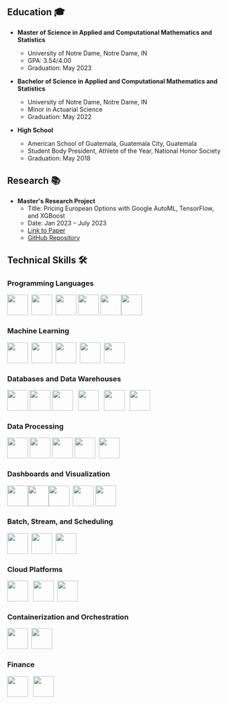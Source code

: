 ## Education 🎓

- **Master of Science in Applied and Computational Mathematics and Statistics**
  - University of Notre Dame, Notre Dame, IN
  - GPA: 3.54/4.00
  - Graduation: May 2023

- **Bachelor of Science in Applied and Computational Mathematics and Statistics**
  - University of Notre Dame, Notre Dame, IN
  - Minor in Actuarial Science
  - Graduation: May 2022

- **High School**
  - American School of Guatemala, Guatemala City, Guatemala
  - Student Body President, Athlete of the Year, National Honor Society
  - Graduation: May 2018

## Research 📚

- **Master's Research Project**
  - Title: Pricing European Options with Google AutoML, TensorFlow, and XGBoost
  - Date: Jan 2023 – July 2023
  - [Link to Paper](https://arxiv.org/abs/2307.00476)
  - [GitHub Repository](https://github.com/juan-esteban-berger/Options_Pricing_AutoML_TensorFlow_XGBoost)

## Technical Skills 🛠️

### Programming Languages
<img src="https://brandslogos.com/wp-content/uploads/images/large/python-logo.png" height="48">&nbsp;&nbsp;<img src="https://www.r-project.org/logo/Rlogo.svg" height="48">&nbsp;&nbsp;<img src="https://img.icons8.com/color/48/000000/c-plus-plus-logo.png" width="48">&nbsp;<img src="https://symbols.getvecta.com/stencil_28/61_sql-database-generic.90b41636a8.png" height="48">&nbsp;<img src="https://brandslogos.com/wp-content/uploads/images/large/java-logo-1.png" height="48"><img src="https://upload.wikimedia.org/wikipedia/commons/thumb/4/4b/Bash_Logo_Colored.svg/2048px-Bash_Logo_Colored.svg.png" height="48">

### Machine Learning
<img src="https://upload.wikimedia.org/wikipedia/commons/thumb/2/2d/Tensorflow_logo.svg/1200px-Tensorflow_logo.svg.png" height="48">&nbsp;&nbsp;<img src="https://upload.wikimedia.org/wikipedia/commons/thumb/1/10/PyTorch_logo_icon.svg/1200px-PyTorch_logo_icon.svg.png" height="48">&nbsp;&nbsp;<img src="https://images.crunchbase.com/image/upload/c_lpad,f_auto,q_auto:eco,dpr_1/vqzfmqnwwgfzcoc5r9dr" height="48">&nbsp;&nbsp;<img src="https://upload.wikimedia.org/wikipedia/commons/0/05/Scikit_learn_logo_small.svg" height="48">&nbsp;&nbsp;<img src="https://www.statsmodels.org/stable/_images/statsmodels-logo-v2.svg" height="48">

### Databases and Data Warehouses
<img src="https://img.icons8.com/color/48/000000/mongodb.png" height="48">&nbsp;<img src="https://img.icons8.com/color/48/000000/microsoft-sql-server.png" height="48">&nbsp;<img src="https://img.icons8.com/color/48/000000/mysql-logo.png" height="48">&nbsp;&nbsp;&nbsp;<img src="https://cdn.worldvectorlogo.com/logos/google-bigquery-logo-1.svg" height="48">&nbsp;&nbsp;&nbsp;<img src="https://upload.wikimedia.org/wikipedia/commons/thumb/7/73/Amazon-Redshift-Logo.svg/1862px-Amazon-Redshift-Logo.svg.png" height="48">&nbsp;&nbsp;&nbsp;<img src="https://ww1.freelogovectors.net/wp-content/uploads/2022/03/azure_synapse_analytics_logo_freelogovectors.net_.png" height="48">

### Data Processing
<img src="https://upload.wikimedia.org/wikipedia/commons/thumb/e/ed/Pandas_logo.svg/2560px-Pandas_logo.svg.png" height="48">&nbsp;<img src="https://upload.wikimedia.org/wikipedia/commons/thumb/3/31/NumPy_logo_2020.svg/2560px-NumPy_logo_2020.svg.png" height="48">&nbsp;<img src="https://images.ctfassets.net/dl64kxf2oxn0/6wXbjyC4yYh9ui51alqSt8/ae11137a0c6b1f363966e7f4ec512492/1_U95c0vlgdmnUOxt7in3BRQ.png" height="48">&nbsp;<img src="https://upload.wikimedia.org/wikipedia/commons/thumb/f/f3/Apache_Spark_logo.svg/2560px-Apache_Spark_logo.svg.png" height="48">&nbsp;&nbsp;<img src="https://docs.dask.org/en/stable/_images/dask_horizontal.svg" height="48">


### Dashboards and Visualization
<img src="https://upload.wikimedia.org/wikipedia/commons/thumb/c/cf/New_Power_BI_Logo.svg/630px-New_Power_BI_Logo.svg.png" height="48"><img src="https://logowik.com/content/uploads/images/tableau-software.jpg" height="48"><img src="https://upload.wikimedia.org/wikipedia/commons/thumb/0/01/Created_with_Matplotlib-logo.svg/1200px-Created_with_Matplotlib-logo.svg.png" height="48">&nbsp;&nbsp;<img src="https://seeklogo.com/images/S/seaborn-logo-244EB2DEC5-seeklogo.com.png" height="48">&nbsp;<img src="https://miro.medium.com/v2/resize:fit:1400/1*QxfkTc6W2v2jpQBo-HBw0g.jpeg" height="48">

### Batch, Stream, and Scheduling
<img src="https://seeklogo.com/images/A/apache-beam-logo-B3272754F2-seeklogo.com.png" height="48">&nbsp;&nbsp;<img src="https://upload.wikimedia.org/wikipedia/commons/thumb/5/53/Apache_kafka_wordtype.svg/2560px-Apache_kafka_wordtype.svg.png" height="48">&nbsp;&nbsp;<img src="https://upload.wikimedia.org/wikipedia/commons/d/de/AirflowLogo.png" height="48">

### Cloud Platforms
<img src="https://img.icons8.com/color/48/000000/amazon-web-services.png" height="48">&nbsp;&nbsp;&nbsp;<img src="https://upload.wikimedia.org/wikipedia/commons/thumb/f/fa/Microsoft_Azure.svg/1200px-Microsoft_Azure.svg.png" height="48">&nbsp;&nbsp;<img src="https://logowik.com/content/uploads/images/google-cloud.jpg" height="48">

### Containerization and Orchestration
<img src="https://img.icons8.com/color/48/000000/docker.png" height="48">&nbsp;&nbsp;<img src="https://img.icons8.com/color/48/000000/kubernetes.png" height="48">

### Finance
<img src="https://e7.pngegg.com/pngimages/877/245/png-clipart-bloomberg-terminal-computer-icons-mobile-app-app-computer-logo-thumbnail.png" height="48">&nbsp;&nbsp;&nbsp;<img src="https://upload.wikimedia.org/wikipedia/commons/thumb/3/34/Microsoft_Office_Excel_%282019%E2%80%93present%29.svg/2203px-Microsoft_Office_Excel_%282019%E2%80%93present%29.svg.png" height="48">

